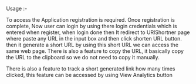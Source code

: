 Usage :-

To access the Application registration is required.
Once registration is complete, Now user can login by using there login credentials which is entered when register,
when login done then It redirect to URlShortner page where paste any URL in the input box and then click shorten URL button.
then it generate a short URL by using this short URL we can access the same web page.
There is also a feature to copy the URL, it basically copy the URL to the clipboard so we do not need to copy it manually.
 

There is also a feature to track a short generated link how many times clicked, this feature can be accessed by using View Analytics button